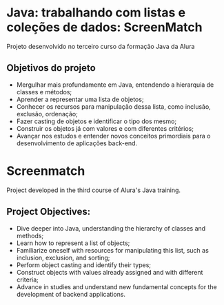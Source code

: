 # Java: trabalhando com listas e coleções de dados: ScreenMatch

Projeto desenvolvido no terceiro curso da formação Java da Alura

## Objetivos do projeto

- Mergulhar mais profundamente em Java, entendendo a hierarquia de classes e métodos;
- Aprender a representar uma lista de objetos; 
- Conhecer os recursos para manipulação dessa lista, como inclusão, exclusão, ordenação;
- Fazer casting de objetos e identificar o tipo dos mesmo;
- Construir os objetos já com valores e com diferentes critérios;
- Avançar nos estudos e entender novos conceitos primordiais para o desenvolvimento de aplicações back-end.

# Screenmatch

Project developed in the third course of Alura's Java training.

## Project Objectives:

- Dive deeper into Java, understanding the hierarchy of classes and methods;
- Learn how to represent a list of objects;
- Familiarize oneself with resources for manipulating this list, such as inclusion, exclusion, and sorting;
- Perform object casting and identify their types;
- Construct objects with values already assigned and with different criteria;
- Advance in studies and understand new fundamental concepts for the development of backend applications.
